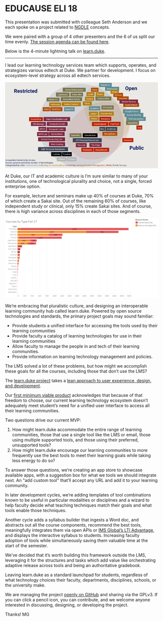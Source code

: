 # EDUCAUSE ELI 18

This presentation was submitted with colleague Seth Anderson and we each spoke on a project related to [NGDLE](http://ngdle.org) concepts.

We were paired with a group of 4 other presenters and the 6 of us split our time evenly. [The session agenda can be found here](https://events.educause.edu/eli/annual-meeting/2018/agenda/presentation-pair-next-gen-digital-learning-environments). 

Below is the 4-minute lightning talk on [learn.duke](https://github.com/dukelearninginnovation/learn.duke).

---

I lead our learning technology services team which supports, operates, and strategizes various edtech at Duke. We partner for development. I focus on ecosystem-level strategy across all edtech services.

![Duke Learning Technology Ecosystem](../assets/dukelte.png)

At Duke, our IT and academic culture is I’m sure similar to many of your institutions, one of technological plurality and choice, not a single, forced enterprise option.

For example, lecture and seminars make up 40% of courses at Duke, 70% of which create a Sakai site. Out of the remaining 60% of courses, like independent study or clinical, only 15% create Sakai sites. And of course, there is high variance across disciplines in each of those segments.

![Courses by type Fall 17](../assets/dukecoursesbytypef17.png)

We’re embracing that pluralistic culture, and designing an interoperable learning community hub called learn.duke. Powered by open source technologies and standards, the primary project goals may sound familiar:

* Provide students a unified interface for accessing the tools used by their learning communities
* Provide faculty a catalog of learning technologies for use in their learning communities
* Allow faculty to manage the people in and tech of their learning communities.
* Provide information on learning technology management and policies.

The LMS solved a lot of these problems, but how might we accomplish these goals for all the courses, including those that don’t use the LMS?

The [learn.duke project](https://github.com/dukelearninginnovation/learn.duke) takes a [lean approach to user experience, design, and development](https://www.amazon.com/Lean-UX-Applying-Principles-Experience/dp/1449311652). 

Our [first minimum viable product](https://github.com/DukeLearningInnovation/learn.duke/milestone/1) acknowledges that because of that freedom to choose, our current learning technology ecosystem doesn’t adequately meet student’s need for a unified user interface to access all their learning communities.

Two questions drive our current MVP:

1. How might learn.duke accommodate the entire range of learning communities, those that use a single tool like the LMS or email, those using multiple supported tools, and those using their preferred, unsupported tools?
1. How might learn.duke encourage our learning communities to more frequently use the best tools to meet their learning goals while taking less energy to do so?

To answer those questions, we’re creating an app store to showcase available apps, with a suggestion box for what we tools we should integrate next. An "add custom tool" that’ll accept any URL and add it to your learning community.

In later development cycles, we’re adding templates of tool combinations known to be useful in particular modalities or disciplines and a wizard to help faculty decide what teaching techniques match their goals and what tools enable those techniques.

Another cycle adds a syllabus builder that ingests a Word doc, and abstracts out all the course components, recommend the best tools, meaningfully integrates them via open APIs or [IMS Global’s LTI Advantage](https://www.imsglobal.org/lti-advantage-overview), and displays the interactive syllabus to students. Increasing faculty adoption of tools while simultaneously saving them valuable time at the start of the semester.

We’ve decided that it’s worth building this framework outside the LMS, leveraging it for the structures and tasks which add value like orchestrating adaptive release across tools and being an authoritative gradebook. 

Leaving learn.duke as a standard launchpad for students, regardless of what technology choices their faculty, departments, disciplines, schools, or the university make.

We are managing the project [openly on GitHub](https://github.com/dukelearninginnovation/learn.duke) and sharing via the GPLv3. If you can click a pencil icon, you can contribute, and we welcome anyone interested in discussing, designing, or developing the project.

Thanks!
MG
